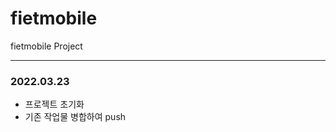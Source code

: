 # fietmobile

fietmobile Project

-----------------------------
### 2022.03.23
- 프로젝트 초기화
- 기존 작업물 병합하여 push
